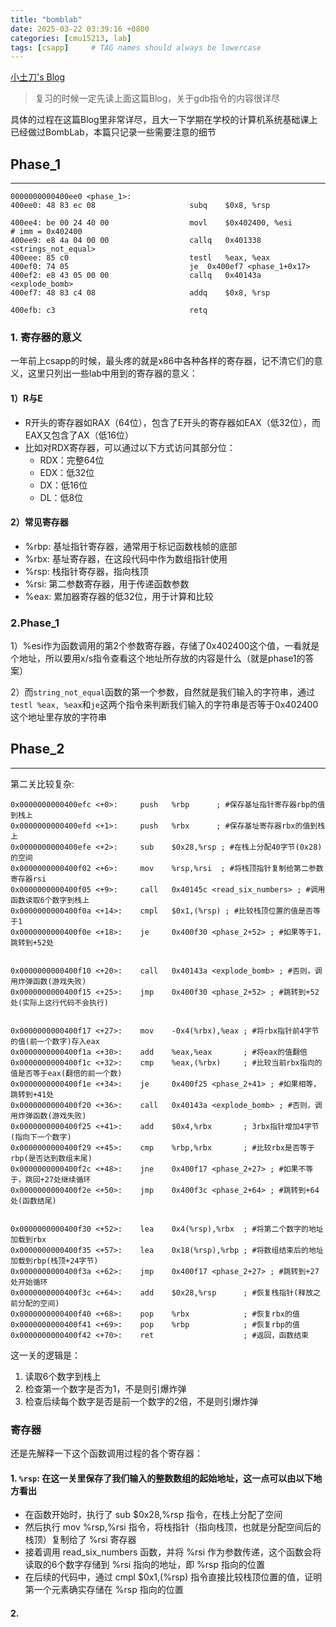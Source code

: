 ```yaml
---
title: "bomblab"
date: 2025-03-22 03:39:16 +0800
categories: [cmu15213, lab]
tags: [csapp]     # TAG names should always be lowercase
---
```

[小土刀's Blog](https://wdxtub.com/csapp/thick-csapp-lab-2/2016/04/16/)

>复习的时候一定先读上面这篇Blog，关于gdb指令的内容很详尽

具体的过程在这篇Blog里非常详尽，且大一下学期在学校的计算机系统基础课上已经做过BombLab，本篇只记录一些需要注意的细节  

Phase_1
---
---

```shell
0000000000400ee0 <phase_1>:
400ee0: 48 83 ec 08                  	subq	$0x8, %rsp

400ee4: be 00 24 40 00               	movl	$0x402400, %esi         # imm = 0x402400
400ee9: e8 4a 04 00 00               	callq	0x401338 <strings_not_equal>
400eee: 85 c0                        	testl	%eax, %eax
400ef0: 74 05                        	je	0x400ef7 <phase_1+0x17>
400ef2: e8 43 05 00 00               	callq	0x40143a <explode_bomb>
400ef7: 48 83 c4 08                  	addq	$0x8, %rsp

400efb: c3                           	retq
```

### 1. 寄存器的意义
一年前上csapp的时候，最头疼的就是x86中各种各样的寄存器，记不清它们的意义，这里只列出一些lab中用到的寄存器的意义：

#### 1）R与E
- R开头的寄存器如RAX（64位），包含了E开头的寄存器如EAX（低32位），而EAX又包含了AX（低16位）
- 比如对RDX寄存器，可以通过以下方式访问其部分位：
  - RDX：完整64位
  - EDX：低32位
  - DX：低16位
  - DL：低8位
#### 2）常见寄存器
* %rbp: 基址指针寄存器，通常用于标记函数栈帧的底部
* %rbx: 基址寄存器，在这段代码中作为数组指针使用
* %rsp: 栈指针寄存器，指向栈顶
* %rsi: 第二参数寄存器，用于传递函数参数
* %eax: 累加器寄存器的低32位，用于计算和比较

### 2.Phase_1
1）%esi作为函数调用的第2个参数寄存器，存储了0x402400这个值，一看就是个地址，所以要用x/s指令查看这个地址所存放的内容是什么（就是phase1的答案）

2）而`string_not_equal`函数的第一个参数，自然就是我们输入的字符串，通过`testl %eax, %eax`和`je`这两个指令来判断我们输入的字符串是否等于0x402400这个地址里存放的字符串

Phase_2
---
---

第二关比较复杂: 
```shell
0x0000000000400efc <+0>:     push   %rbp      ; #保存基址指针寄存器rbp的值到栈上
0x0000000000400efd <+1>:     push   %rbx      ; #保存基址寄存器rbx的值到栈上
0x0000000000400efe <+2>:     sub    $0x28,%rsp ; #在栈上分配40字节(0x28)的空间
0x0000000000400f02 <+6>:     mov    %rsp,%rsi  ; #将栈顶指针复制给第二参数寄存器rsi
0x0000000000400f05 <+9>:     call   0x40145c <read_six_numbers> ; #调用函数读取6个数字到栈上
0x0000000000400f0a <+14>:    cmpl   $0x1,(%rsp) ; #比较栈顶位置的值是否等于1
0x0000000000400f0e <+18>:    je     0x400f30 <phase_2+52> ; #如果等于1，跳转到+52处


0x0000000000400f10 <+20>:    call   0x40143a <explode_bomb> ; #否则，调用炸弹函数(游戏失败)
0x0000000000400f15 <+25>:    jmp    0x400f30 <phase_2+52> ; #跳转到+52处(实际上这行代码不会执行)


0x0000000000400f17 <+27>:    mov    -0x4(%rbx),%eax ; #将rbx指针前4字节的值(前一个数字)存入eax
0x0000000000400f1a <+30>:    add    %eax,%eax       ; #将eax的值翻倍
0x0000000000400f1c <+32>:    cmp    %eax,(%rbx)     ; #比较当前rbx指向的值是否等于eax(翻倍的前一个数)
0x0000000000400f1e <+34>:    je     0x400f25 <phase_2+41> ; #如果相等，跳转到+41处
0x0000000000400f20 <+36>:    call   0x40143a <explode_bomb> ; #否则，调用炸弹函数(游戏失败)
0x0000000000400f25 <+41>:    add    $0x4,%rbx       ; 3rbx指针增加4字节(指向下一个数字)
0x0000000000400f29 <+45>:    cmp    %rbp,%rbx       ; #比较rbx是否等于rbp(是否达到数组末尾)
0x0000000000400f2c <+48>:    jne    0x400f17 <phase_2+27> ; #如果不等于，跳回+27处继续循环
0x0000000000400f2e <+50>:    jmp    0x400f3c <phase_2+64> ; #跳转到+64处(函数结尾)


0x0000000000400f30 <+52>:    lea    0x4(%rsp),%rbx  ; #将第二个数字的地址加载到rbx
0x0000000000400f35 <+57>:    lea    0x18(%rsp),%rbp ; #将数组结束后的地址加载到rbp(栈顶+24字节)
0x0000000000400f3a <+62>:    jmp    0x400f17 <phase_2+27> ; #跳转到+27处开始循环
0x0000000000400f3c <+64>:    add    $0x28,%rsp      ; #恢复栈指针(释放之前分配的空间)
0x0000000000400f40 <+68>:    pop    %rbx            ; #恢复rbx的值
0x0000000000400f41 <+69>:    pop    %rbp            ; #恢复rbp的值
0x0000000000400f42 <+70>:    ret                    ; #返回，函数结束
```

这一关的逻辑是：

1. 读取6个数字到栈上
2. 检查第一个数字是否为1，不是则引爆炸弹
3. 检查后续每个数字是否是前一个数字的2倍，不是则引爆炸弹

### 寄存器
还是先解释一下这个函数调用过程的各个寄存器：
#### 1. `%rsp`: 在这一关里保存了我们输入的整数数组的起始地址，这一点可以由以下地方看出
   - 在函数开始时，执行了 sub $0x28,%rsp 指令，在栈上分配了空间
   - 然后执行 mov %rsp,%rsi 指令，将栈指针（指向栈顶，也就是分配空间后的栈顶）复制给了 %rsi 寄存器
   - 接着调用 read_six_numbers 函数，并将 %rsi 作为参数传递，这个函数会将读取的6个数字存储到 %rsi 指向的地址，即 %rsp 指向的位置
   - 在后续的代码中，通过 cmpl $0x1,(%rsp) 指令直接比较栈顶位置的值，证明第一个元素确实存储在 %rsp 指向的位置
#### 2.
